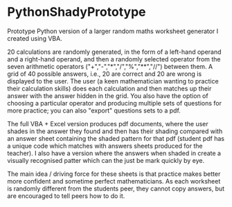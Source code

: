 # PythonShadyPrototype
Prototype Python version of a larger random maths worksheet generator I created using VBA.

20 calculations are randomly generated, in the form of a left-hand operand and a right-hand operand, and then a randomly selected operator from the seven arithmetic operators ("+","-","*","/","%","**","//") between them.  A grid of 40 possible answers, i.e., 20 are correct and 20 are wrong is displayed to the user.  The user (a keen mathematician wanting to practice their calculation skills) does each calculation and then matches up their answer with the answer hidden in the grid.  You also have the option of choosing a particular operator and producing multiple sets of questions for more practice; you can also "export" questions sets to a pdf.

The full VBA + Excel version produces pdf documents, where the user shades in the answer they found and then has their shading compared with an answer sheet containing the shaded pattern for that pdf (student pdf has a unique code which matches with answers sheets produced for the teacher).  I also have a version where the answers when shaded in create a visually recognised patter which can the just be mark quickly by eye.

The main idea / driving force for these sheets is that practice makes better more confident and sometime perfect mathematicians.  As each worksheet is randomly different from the students peer, they cannot copy answers, but are encouraged to tell peers how to do it.
